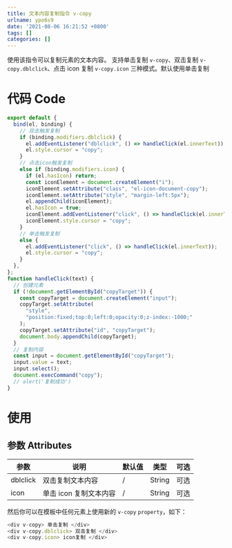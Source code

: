 ```yaml
---
title: 文本内容复制指令 v-copy
urlname: ypo6s9
date: '2021-08-06 16:21:52 +0800'
tags: []
categories: []
---
```


使用该指令可以复制元素的文本内容。
支持单击复制 `v-copy`、双击复制 `v-copy.dblclick`、点击 icon 复制 `v-copy.icon` 三种模式。默认使用单击复制

# 代码 Code

```javascript
export default {
  bind(el, binding) {
    // 双击触发复制
    if (binding.modifiers.dblclick) {
      el.addEventListener("dblclick", () => handleClick(el.innerText));
      el.style.cursor = "copy";
    }
    // 点击icon触发复制
    else if (binding.modifiers.icon) {
      if (el.hasIcon) return;
      const iconElement = document.createElement("i");
      iconElement.setAttribute("class", "el-icon-document-copy");
      iconElement.setAttribute("style", "margin-left:5px");
      el.appendChild(iconElement);
      el.hasIcon = true;
      iconElement.addEventListener("click", () => handleClick(el.innerText));
      iconElement.style.cursor = "copy";
    }
    // 单击触发复制
    else {
      el.addEventListener("click", () => handleClick(el.innerText));
      el.style.cursor = "copy";
    }
  },
};
function handleClick(text) {
  // 创建元素
  if (!document.getElementById("copyTarget")) {
    const copyTarget = document.createElement("input");
    copyTarget.setAttribute(
      "style",
      "position:fixed;top:0;left:0;opacity:0;z-index:-1000;"
    );
    copyTarget.setAttribute("id", "copyTarget");
    document.body.appendChild(copyTarget);
  }
  // 复制内容
  const input = document.getElementById("copyTarget");
  input.value = text;
  input.select();
  document.execCommand("copy");
  // alert('复制成功')
}
```

# 使用

## 参数 Attributes

| 参数     | 说明                   | 默认值 | 类型   | 可选 |
| -------- | ---------------------- | ------ | ------ | ---- |
| dblclick | 双击复制文本内容       | /      | String | 可选 |
| icon     | 单击 icon 复制文本内容 | /      | String | 可选 |

然后你可以在模板中任何元素上使用新的 `v-copy` `property`，如下：

```javascript
<div v-copy> 单击复制 </div>
<div v-copy.dblclick> 双击复制 </div>
<div v-copy.icon> icon复制 </div>
```
